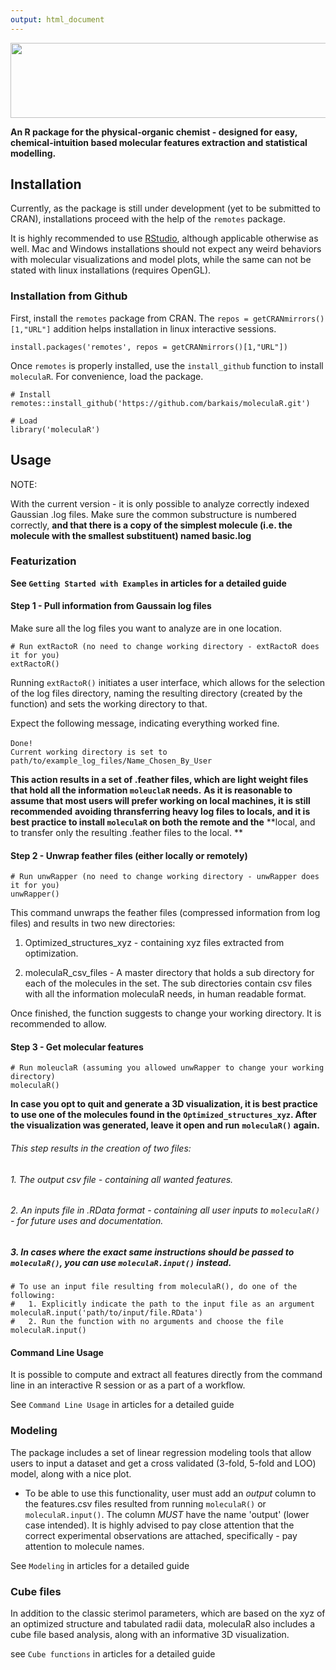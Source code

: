```yaml
---
output: html_document
---
```


<img src="man/figures/moleculaR_logo.png" width="600" height="120">

**An R package for the physical-organic chemist - designed for easy, chemical-intuition based molecular features extraction and statistical modelling.**

## Installation 

Currently, as the package is still under development (yet to be submitted to CRAN), installations proceed with the help of the `remotes` package.

It is highly recommended to use [RStudio]('https://posit.co/'), although applicable otherwise as well. Mac and Windows installations should not expect any weird behaviors with molecular visualizations and model plots, while the same can not be stated with linux installations (requires OpenGL). 

### Installation from Github 

First, install the `remotes` package from CRAN.
The `repos = getCRANmirrors()[1,"URL"]` addition helps installation in linux interactive sessions.

```
install.packages('remotes', repos = getCRANmirrors()[1,"URL"])
```

Once `remotes` is properly installed, use the `install_github` function to install `moleculaR`.
For convenience, load the package.

```
# Install
remotes::install_github('https://github.com/barkais/moleculaR.git')

# Load
library('moleculaR')
```

## Usage

NOTE:

With the current version - it is only possible to analyze correctly indexed Gaussian .log files.
Make sure the common substructure is numbered correctly, **and that there is a copy of the simplest molecule (i.e. the molecule with the smallest substituent) named basic.log**

### Featurization

**See `Getting Started with Examples` in articles for a detailed guide**

#### Step 1 - Pull information from Gaussain log files

Make sure all the log files you want to analyze are in one location. 

```
# Run extRactoR (no need to change working directory - extRactoR does it for you)
extRactoR()
```
Running `extRactoR()` initiates a user interface, which allows for the selection of the log files directory, 
naming the resulting directory (created by the function) and sets the working directory to that. 

Expect the following message, indicating everything worked fine. 

`Done!`
` `      
`Current working directory is set to path/to/example_log_files/Name_Chosen_By_User`

**This action results in a set of .feather files, which are light weight files that hold all the information `moleuclaR` needs.** **As it is reasonable to assume that most users will prefer working on local machines, it is still recommended** **avoiding thransferring heavy log files to locals, and it is best practice to install `moleculaR` on both the remote and the** **local, and to transfer only the resulting .feather files to the local. **

#### Step 2 - Unwrap feather files (either locally or remotely)

```
# Run unwRapper (no need to change working directory - unwRapper does it for you)
unwRapper()
```

This command unwraps the feather files (compressed information from log files) and results in two new directories:

  1. Optimized_structures_xyz - containing xyz files extracted from optimization.
  
  2. moleculaR_csv_files - A master directory that holds a sub directory for each of the molecules in the     set. The sub directories contain csv files with all the information moleculaR needs, in human            readable format. 

Once finished, the function suggests to change your working directory. It is recommended to allow. 

#### Step 3 - Get molecular features

```
# Run moleuclaR (assuming you allowed unwRapper to change your working directory)
moleculaR()
```

**In case you opt to quit and generate a 3D visualization, it is best practice to use one of the molecules found in the** **`Optimized_structures_xyz`. After the visualization was generated, leave it open and run** 
**`moleculaR()` again.**

###### This step results in the creation of two files:
######  1. The output csv file - containing all wanted features.
######  2. An inputs file in .RData format - containing all user inputs to `moleculaR()` - for future uses and documentation.
#####  3. In cases where the exact same instructions should be passed to `moleculaR()`, you can use `moleculaR.input()` instead. 

```
# To use an input file resulting from moleculaR(), do one of the following:
#   1. Explicitly indicate the path to the input file as an argument
moleculaR.input('path/to/input/file.RData')
#   2. Run the function with no arguments and choose the file
moleculaR.input()
```

#### Command Line Usage

It is possible to compute and extract all features directly from the command line in an interactive R session or as a part of a workflow. 

See `Command Line Usage` in articles for a detailed guide

### Modeling 

The package includes a set of linear regression modeling tools that allow users to input a dataset and get a cross validated (3-fold, 5-fold and LOO) model, along with a nice plot. 

* To be able to use this functionality, user must add an _output_ column to the features.csv files resulted from running `moleculaR()` or `moleculaR.input()`. The column *MUST* have the name 'output' (lower case intended). It is highly advised to pay close attention that the correct experimental observations are attached, specifically - pay attention to molecule names.

See `Modeling` in articles for a detailed guide

### Cube files

In addition to the classic sterimol parameters, which are based on the xyz of an optimized structure and tabulated radii data, moleculaR also includes a cube file based analysis, along with an informative 3D visualization.

see `Cube functions` in articles for a detailed guide
